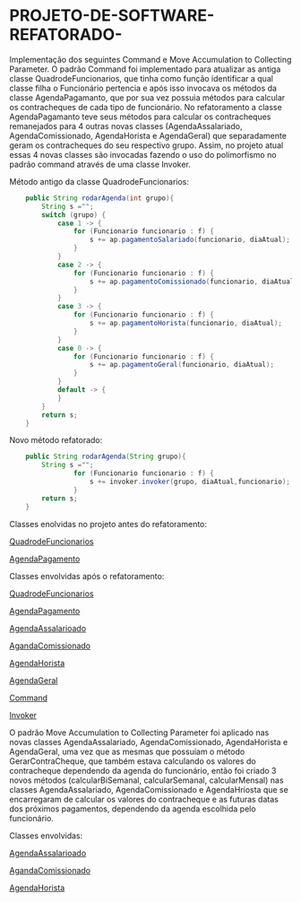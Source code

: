 # PROJETO-DE-SOFTWARE-REFATORADO-
Implementação dos seguintes Command e  Move Accumulation to Collecting Parameter.
O padrão Command foi implementado para atualizar as antiga classe QuadrodeFuncionarios, que tinha como função identificar a qual classe filha o Funcionário pertencia e após isso invocava os métodos da classe AgendaPagamanto, que por sua vez possuia métodos  para calcular os contracheques de cada tipo de funcionário. No refatoramento a classe  AgendaPagamanto teve seus métodos  para calcular os contracheques remanejados para 4 outras novas classes (AgendaAssalariado,  AgendaComissionado, AgendaHorista e AgendaGeral) que separadamente geram os contracheques do seu respectivo grupo. Assim, no projeto atual essas 4 novas classes são invocadas fazendo o uso do polimorfismo no padrão command através de uma classe Invoker.

Método antigo da classe QuadrodeFuncionarios:

```java
    public String rodarAgenda(int grupo){
        String s ="";
        switch (grupo) {
            case 1 -> {
                for (Funcionario funcionario : f) {
                    s += ap.pagamentoSalariado(funcionario, diaAtual);
                }
            }
            case 2 -> {
                for (Funcionario funcionario : f) {
                    s += ap.pagamentoComissionado(funcionario, diaAtual);
                }
            }
            case 3 -> {
                for (Funcionario funcionario : f) {
                    s += ap.pagamentoHorista(funcionario, diaAtual);
                }
            }
            case 0 -> {
                for (Funcionario funcionario : f) {
                    s += ap.pagamentoGeral(funcionario, diaAtual);
                }
            }
            default -> {
            }
        }
        return s;
    }
  ```
Novo método refatorado:
```java
    public String rodarAgenda(String grupo){
        String s ="";
                for (Funcionario funcionario : f) {
                    s += invoker.invoker(grupo, diaAtual,funcionario);
                }
        return s;
    }
```
Classes enolvidas no projeto antes do refatoramento: 

[QuadrodeFuncionarios](https://github.com/rangel-goncalves/PROJETO-DE-SOFTWARE/blob/main/ProjetoDeSoftware/src/projetodesoftware/QuadrodeFuncionarios.java)

[AgendaPagamento](https://github.com/rangel-goncalves/PROJETO-DE-SOFTWARE/blob/main/ProjetoDeSoftware/src/projetodesoftware/AgendaPagamento.java)

Classes envolvidas após o refatoramento:

[QuadrodeFuncionarios](https://github.com/rangel-goncalves/PROJETO-DE-SOFTWARE-REFATORADO-/blob/main/ProjetoDeSoftware_refatorado/src/projetodesoftware/QuadrodeFuncionarios.java)

[AgendaPagamento](https://github.com/rangel-goncalves/PROJETO-DE-SOFTWARE-REFATORADO-/blob/main/ProjetoDeSoftware_refatorado/src/projetodesoftware/AgendaPagamento.java)

[AgendaAssalarioado](https://github.com/rangel-goncalves/PROJETO-DE-SOFTWARE-REFATORADO-/blob/main/ProjetoDeSoftware_refatorado/src/projetodesoftware/AgendaAssalariado.java)

[AgandaComissionado](https://github.com/rangel-goncalves/PROJETO-DE-SOFTWARE-REFATORADO-/blob/main/ProjetoDeSoftware_refatorado/src/projetodesoftware/AgendaComissionado.java)

[AgendaHorista](https://github.com/rangel-goncalves/PROJETO-DE-SOFTWARE-REFATORADO-/blob/main/ProjetoDeSoftware_refatorado/src/projetodesoftware/AgendaHorista.java)

[AgendaGeral](https://github.com/rangel-goncalves/PROJETO-DE-SOFTWARE-REFATORADO-/blob/main/ProjetoDeSoftware_refatorado/src/projetodesoftware/AgendaGeral.java)

[Command](https://github.com/rangel-goncalves/PROJETO-DE-SOFTWARE-REFATORADO-/blob/main/ProjetoDeSoftware_refatorado/src/projetodesoftware/Command.java)

[Invoker](https://github.com/rangel-goncalves/PROJETO-DE-SOFTWARE-REFATORADO-/blob/main/ProjetoDeSoftware_refatorado/src/projetodesoftware/Invoker.java)


 O padrão Move Accumulation to Collecting Parameter foi aplicado nas novas classes AgendaAssalariado,  AgendaComissionado, AgendaHorista e AgendaGeral, uma vez que as mesmas que possuíam o método GerarContraCheque, que também estava calculando os valores do contracheque dependendo da agenda do funcionário, então foi criado 3 novos métodos (calcularBiSemanal, calcularSemanal, calcularMensal) nas classes AgendaAssalariado, AgendaComissionado e AgendaHriosta que se encarregaram de calcular os valores do contracheque e as futuras datas dos próximos pagamentos, dependendo da agenda escolhida pelo funcionário.
 
 Classes envolvidas:
 
 [AgendaAssalarioado](https://github.com/rangel-goncalves/PROJETO-DE-SOFTWARE-REFATORADO-/blob/main/ProjetoDeSoftware_refatorado/src/projetodesoftware/AgendaAssalariado.java)

[AgandaComissionado](https://github.com/rangel-goncalves/PROJETO-DE-SOFTWARE-REFATORADO-/blob/main/ProjetoDeSoftware_refatorado/src/projetodesoftware/AgendaComissionado.java)

[AgendaHorista](https://github.com/rangel-goncalves/PROJETO-DE-SOFTWARE-REFATORADO-/blob/main/ProjetoDeSoftware_refatorado/src/projetodesoftware/AgendaHorista.java)
